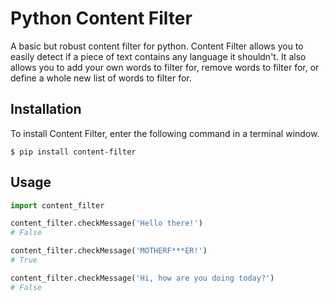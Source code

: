 # Python Content Filter
A basic but robust content filter for python. Content Filter allows you to easily detect if a piece of text 
contains any language it shouldn't. It also allows you to add your own words to filter for, remove words to filter for, 
or define a whole new list of words to filter for.

## Installation
To install Content Filter, enter the following command in a terminal window.
```
$ pip install content-filter
```

## Usage
```python
import content_filter

content_filter.checkMessage('Hello there!')
# False

content_filter.checkMessage('MOTHERF***ER!')
# True

content_filter.checkMessage('Hi, how are you doing today?')
# False
```